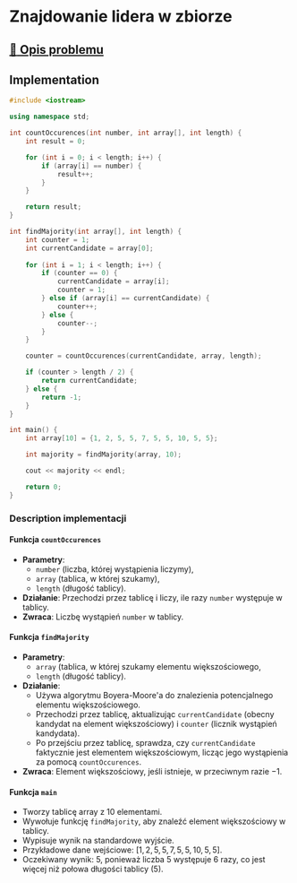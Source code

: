 # Znajdowanie lidera w zbiorze

## [:link: Opis problemu](../../../../algorithms/searching/majority.md)

## Implementation

```cpp linenums="1"
#include <iostream>

using namespace std;

int countOccurences(int number, int array[], int length) {
    int result = 0;

    for (int i = 0; i < length; i++) {
        if (array[i] == number) {
            result++;
        }
    }

    return result;
}

int findMajority(int array[], int length) {
    int counter = 1;
    int currentCandidate = array[0];
    
    for (int i = 1; i < length; i++) {
        if (counter == 0) {
            currentCandidate = array[i];
            counter = 1;
        } else if (array[i] == currentCandidate) {
            counter++;
        } else {
            counter--;
        }
    }

    counter = countOccurences(currentCandidate, array, length);

    if (counter > length / 2) {
        return currentCandidate;
    } else {
        return -1;
    }
}

int main() {
    int array[10] = {1, 2, 5, 5, 7, 5, 5, 10, 5, 5};

    int majority = findMajority(array, 10);

    cout << majority << endl;

    return 0;
}
```

### Description implementacji

#### Funkcja `countOccurences`

- **Parametry**: 
  - `number` (liczba, której wystąpienia liczymy),
  - `array` (tablica, w której szukamy),
  - `length` (długość tablicy).
- **Działanie**: Przechodzi przez tablicę i liczy, ile razy `number` występuje w tablicy.
- **Zwraca**: Liczbę wystąpień `number` w tablicy.

#### Funkcja `findMajority`

- **Parametry**: 
  - `array` (tablica, w której szukamy elementu większościowego,
  - `length` (długość tablicy).
- **Działanie**:
  - Używa algorytmu Boyera-Moore'a do znalezienia potencjalnego elementu większościowego.
  - Przechodzi przez tablicę, aktualizując `currentCandidate` (obecny kandydat na element większościowy) i `counter` (licznik wystąpień kandydata).
  - Po przejściu przez tablicę, sprawdza, czy `currentCandidate` faktycznie jest elementem większościowym, licząc jego wystąpienia za pomocą `countOccurences`.
- **Zwraca**: Element większościowy, jeśli istnieje, w przeciwnym razie $-1$.

#### Funkcja `main`

- Tworzy tablicę array z $10$ elementami.
- Wywołuje funkcję `findMajority`, aby znaleźć element większościowy w tablicy.
- Wypisuje wynik na standardowe wyjście.
- Przykładowe dane wejściowe: $[1, 2, 5, 5, 7, 5, 5, 10, 5, 5]$. 
- Oczekiwany wynik: $5$, ponieważ liczba $5$ występuje $6$ razy, co jest więcej niż połowa długości tablicy ($5$).
